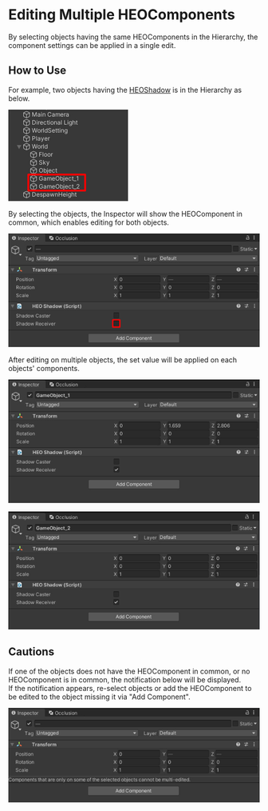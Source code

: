# Editing Multiple HEOComponents

By selecting objects having the same HEOComponents in the Hierarchy, the component settings can be applied in a single edit.

## How to Use

For example, two objects having the [HEOShadow](../HEOComponents/HEOShadow.md) is in the Hierarchy as below.

![MultiSelect_1](img/MultiSelect_1.jpg)

By selecting the objects, the Inspector will show the HEOComponent in common, which enables editing for both objects.

![MultiSelect_2](img/MultiSelect_2.jpg)

After editing on multiple objects, the set value will be applied on each objects' components.

![MultiSelect_3](img/MultiSelect_3.jpg)

![MultiSelect_4](img/MultiSelect_4.jpg)

## Cautions

If one of the objects does not have the HEOComponent in common, or no HEOComponent is in common, the notification below will be displayed.<br>
If the notification appears, re-select objects or add the HEOComponent to be edited to the object missing it via "Add Component".

![MultiSelect_5](img/MultiSelect_5.jpg)
